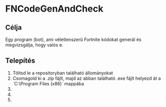 # FNCodeGenAndCheck

## Célja
Egy program (bot), ami véletlenszerű Fortnite kódokat generál és megvizsgálja, hogy valós e.

## Telepítés

<ol>
  <li>Töltsd le a repositoryban található állományokat</li>
  <li>Csomagold ki a .zip fájlt, majd az abban található .exe fájlt helyezd át a `C:\Program Files (x86)` mappába</li>
  <li></li>
  <li></li>
  <li></li>
</ol>
